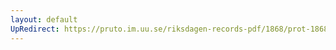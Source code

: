 ```yaml
---
layout: default
UpRedirect: https://pruto.im.uu.se/riksdagen-records-pdf/1868/prot-1868--fk--509/prot-1868--fk--509_049.pdf
---
```

